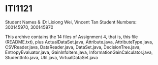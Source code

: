 # ITI1121
Student Names & ID: Lixiong Wei, Vincent Tan
Student Numbers:    300145970,   300145970

This archive contains the 14 files of Assignment 4, that is, this file (README.txt), plus ActualDataSet.java, Attribute.java, AttributeType.java, CSVReader.java, DataReader.java, DataSet.java, DecisionTree.java, EntropyEvaluator.java, GainInfoItem.java, InformationGainCalculator.java, StudentInfo.java, Util.java, VirtualDataSet.java

